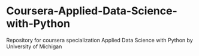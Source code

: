 # Coursera-Applied-Data-Science-with-Python
Repository for coursera specialization Applied Data Science with Python by University of Michigan
